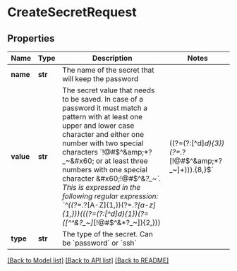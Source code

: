 # CreateSecretRequest

## Properties
Name | Type | Description | Notes
------------ | ------------- | ------------- | -------------
**name** | **str** | The name of the secret that will keep the password | 
**value** | **str** | The secret value that needs to be saved. In case of a password it must match a pattern with at least one upper and lower case character and either one number with two special characters &#x60;!@#$^&amp;*?_~&#x60; or at least three numbers with one special character &#x60;!@#$^&amp;*?_~&#x60;. This is expressed in the following regular expression: &#x60;^((?&#x3D;.*?[A-Z]{1,})(?&#x3D;.*?[a-z]{1,}))(((?&#x3D;(?:[^d]*d){1})(?&#x3D;([^^&amp;*?_~]*[!@#$^&amp;*?_~]){2,}))|((?&#x3D;(?:[^d]*d){3})(?&#x3D;.*?[!@#$^&amp;*?_~]+))).{8,}$&#x60; | 
**type** | **str** | The type of the secret. Can be &#x60;password&#x60; or &#x60;ssh&#x60; | 

[[Back to Model list]](../README.md#documentation-for-models) [[Back to API list]](../README.md#documentation-for-api-endpoints) [[Back to README]](../README.md)

